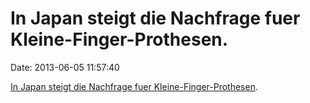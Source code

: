 In Japan steigt die Nachfrage fuer Kleine-Finger-Prothesen.
===========================================================

Date: 2013-06-05 11:57:40

[In Japan steigt die Nachfrage fuer
Kleine-Finger-Prothesen](http://www.abc.net.au/news/2013-06-04/prosthetic-pinkies/4733460).
